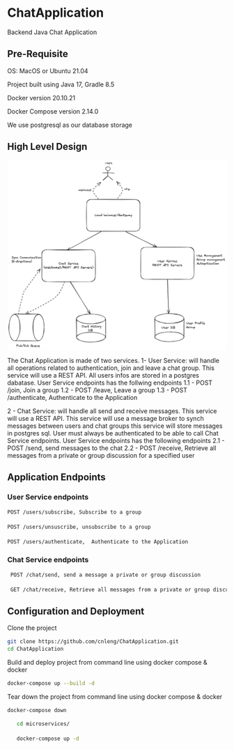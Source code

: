 # ChatApplication
Backend Java Chat Application


## Pre-Requisite

   OS: MacOS or Ubuntu 21.04

   Project built using Java 17, Gradle 8.5

   Docker version 20.10.21

   Docker Compose version 2.14.0

   We use postgresql as our database storage


## High Level Design

![Chat Server High Level Design](ChatServer.png)

The Chat Application is made of two services.
1- User Service: will handle all operations related to authentication, join and leave a chat group. This service will use a REST API. 
All users infos are stored in a postgres dabatase. User Service endpoints has the follwing endpoints
1.1 -  POST /join, Join a group
1.2 -  POST /leave, Leave a group
1.3 -  POST /authenticate, Authenticate to the Application


2 - Chat Service: will handle all send and receive messages. This service will use a REST API. 
This service will use a message broker to synch messages between users and chat groups
this service will store messages in postgres sql.
User must always be authenticated to be able to call Chat Service endpoints. User Service endpoints has the following endpoints
2.1 -  POST /send, send messages to the chat
2.2 -  POST /receive, Retrieve all messages from a private or group discussion for a specified user

## Application Endpoints

### User Service endpoints

  ``` sh
  POST /users/subscribe, Subscribe to a group

  POST /users/unsuscribe, unsubscribe to a group

  POST /users/authenticate,  Authenticate to the Application
  ```

  
### Chat Service endpoints
  
  ``` sh
   POST /chat/send, send a message a private or group discussion
  
   GET /chat/receive, Retrieve all messages from a private or group discussion
   ```


## Configuration and Deployment

   Clone the project
   ``` sh
   git clone https://github.com/cnleng/ChatApplication.git
   cd ChatApplication
   ```

   Build and deploy project from command line using docker compose & docker
   ``` sh
   docker-compose up --build -d
   ```
   Tear down the project from command line using docker compose & docker
   ``` sh
   docker-compose down
   ```




   ``` sh
      cd microservices/
   
      docker-compose up -d 
   ```